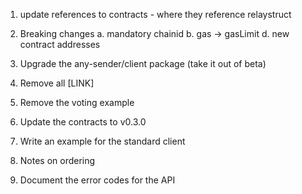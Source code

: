 1. update references to contracts - where they reference relaystruct

3. Breaking changes
    a. mandatory chainid
    b. gas -> gasLimit
    d. new contract addresses


7. Upgrade the any-sender/client package (take it out of beta)
8. Remove all [LINK]
9. Remove the voting example
10. Update the contracts to v0.3.0
11. Write an example for the standard client
12. Notes on ordering
13. Document the error codes for the API